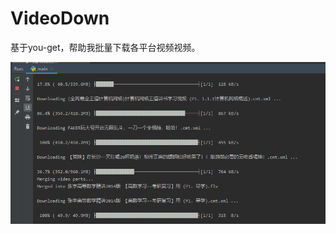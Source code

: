 # VideoDown

基于you-get，帮助我批量下载各平台视频视频。

![1](https://raw.githubusercontent.com/CasterWx/gitpics/master/img/20190927161317.png)
